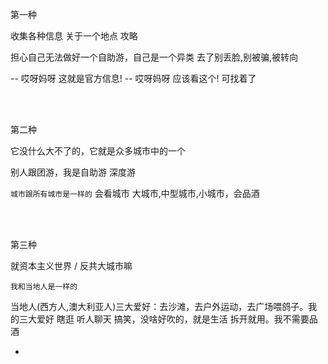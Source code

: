 
第一种

收集各种信息 关于一个地点 攻略

担心自己无法做好一个自助游，自己是一个异类 去了别丢脸,别被骗,被转向

-- 哎呀妈呀 这就是官方信息! -- 哎呀妈呀 应该看这个! 可找着了

<br><br>

第二种

它没什么大不了的，它就是众多城市中的一个

别人跟团游，我是自助游 深度游

`城市跟所有城市是一样的` 会看城市 大城市,中型城市,小城市，会品酒

<br><br>

第三种

就资本主义世界 / 反共大城市嘛

`我和当地人是一样的`

当地人(西方人,澳大利亚人)三大爱好：去沙滩，去户外运动，去广场喂鸽子。我的三大爱好 瞎逛 听人聊天 搞笑，没啥好吹的，就是生活 拆开就用。我不需要品酒





-
